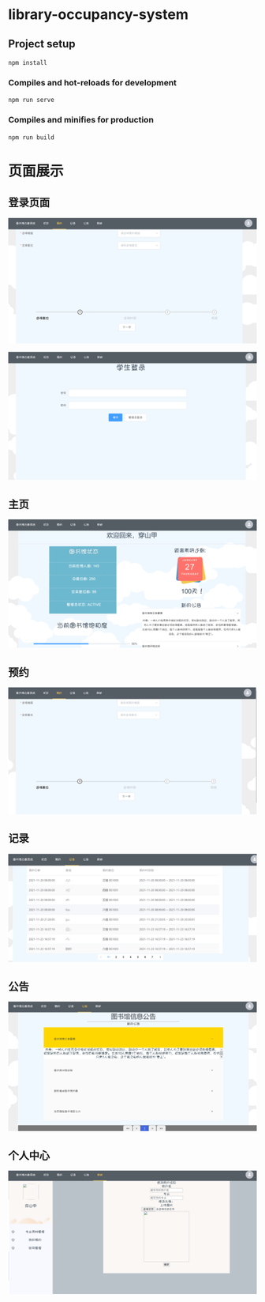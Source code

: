 # library-occupancy-system

## Project setup
```
npm install
```

### Compiles and hot-reloads for development
```
npm run serve
```

### Compiles and minifies for production
```
npm run build
```

# 页面展示
## 登录页面

![输入图片说明](./client/src/assets/appointment1.png)

![输入图片说明](./client/src/assets/image.png)

## 主页
![输入图片说明](./client/src/assets/home.png)

## 预约
![输入图片说明](./client/src/assets/appointment.png)

## 记录
![输入图片说明](./client/src/assets/record.png)

## 公告
![输入图片说明](./client/src/assets/notice.png)

## 个人中心
![输入图片说明](./client/src/assets/stage.png)

